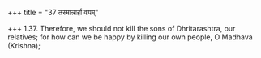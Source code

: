 +++
title = "37 तस्मान्नार्हा वयम्"

+++
1.37. Therefore, we should not kill the sons of Dhritarashtra, our
relatives; for how can we be happy by killing our own people, O Madhava
(Krishna);
